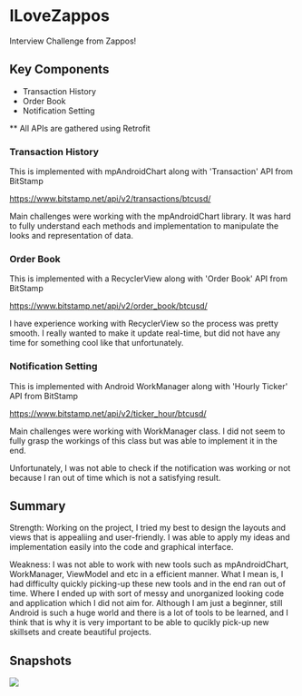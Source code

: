 # ILoveZappos
Interview Challenge from Zappos!

## Key Components
- Transaction History
- Order Book
- Notification Setting

** All APIs are gathered using Retrofit

### Transaction History
This is implemented with mpAndroidChart along with 'Transaction' API from BitStamp

https://www.bitstamp.net/api/v2/transactions/btcusd/

Main challenges were working with the mpAndroidChart library. It was hard to fully understand each methods and implementation to manipulate the looks and representation of data.


### Order Book
This is implemented with a RecyclerView along with 'Order Book' API from BitStamp

https://www.bitstamp.net/api/v2/order_book/btcusd/

I have experience working with RecyclerView so the process was pretty smooth. I really wanted to make it update real-time, but did not have any time for something cool like that unfortunately.


### Notification Setting
This is implemented with Android WorkManager along with 'Hourly Ticker' API from BitStamp

https://www.bitstamp.net/api/v2/ticker_hour/btcusd/

Main challenges were working with WorkManager class. I did not seem to fully grasp the workings of this class but was able to implement it in the end.

Unfortunately, I was not able to check if the notification was working or not because I ran out of time which is not a satisfying result.

## Summary
Strength: Working on the project, I tried my best to design the layouts and views that is appealiing and user-friendly. I was able to apply my ideas and implementation easily into the code and graphical interface.

Weakness: I was not able to work with new tools such as mpAndroidChart, WorkManager, ViewModel and etc in a efficient manner. What I mean is, I had difficulty quickly picking-up these new tools and in the end ran out of time.
Where I ended up with sort of messy and unorganized looking code and application which I did not aim for. Although I am just a beginner, still Android is such a huge world and there is a lot of tools to be learned, and I think that is why
it is very important to be able to qucikly pick-up new skillsets and create beautiful projects.

## Snapshots
<img src="https://github.com/hojoung97/ILoveZappos/tree/master/images/start.png">
